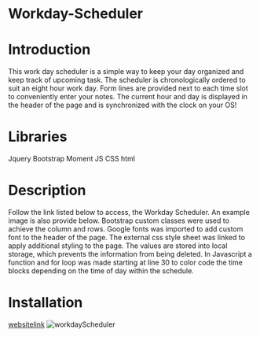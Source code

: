 # Workday-Scheduler
# Introduction
This work day scheduler is a simple way to keep your day organized and keep track of upcoming task. 
The scheduler is chronologically ordered to suit an eight hour work day. Form lines are provided next to each time slot to conveniently enter your notes. The current hour and day is displayed in the header of the page and is synchronized with the clock on your OS! 

# Libraries
Jquery 
Bootstrap
Moment JS
CSS
html  

# Description
Follow the link listed below to access, the Workday Scheduler. An example image is also provide below. Bootstrap custom classes were used to achieve the column and rows. Google fonts was imported to add custom font to the header of the page. The external css style sheet was linked to apply additional styling to the page. The values are stored into local storage, which prevents the information from being deleted. In Javascript a function and for loop was made starting at line 30 to color code the time blocks depending on the time of day within the schedule. 

# Installation 
[websitelink]()
![workdayScheduler](Workday-Scheduler/Images/workdayScheduler.png)